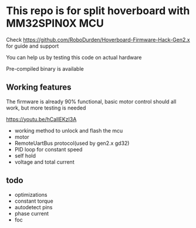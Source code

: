 # This repo is for split hoverboard with MM32SPIN0X MCU

 Check https://github.com/RoboDurden/Hoverboard-Firmware-Hack-Gen2.x for guide and support

 You can help us by testing this code on actual hardware

 Pre-compiled binary is available
 
## Working features

The firmware is already 90% functional, basic motor control should all work, but more testing is needed

https://youtu.be/hCaIlEKzI3A

* working method to unlock and flash the mcu
* motor
* RemoteUartBus protocol(used by gen2.x gd32)
* PID loop for constant speed
* self hold
* voltage and total current
## todo
* optimizations
* constant torque
* autodetect pins
* phase current
* foc
